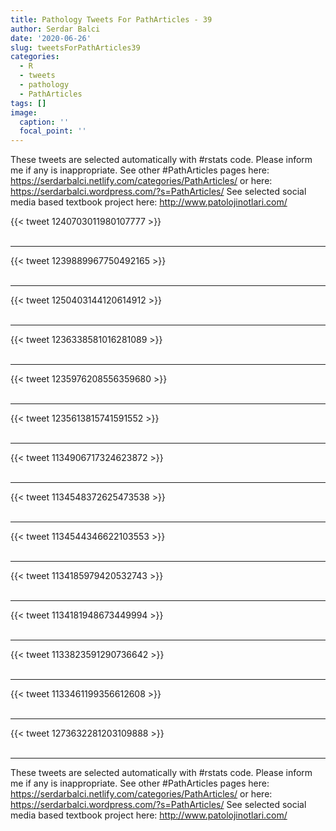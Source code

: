 ```yaml
---
title: Pathology Tweets For PathArticles - 39
author: Serdar Balci
date: '2020-06-26'
slug: tweetsForPathArticles39
categories:
  - R
  - tweets
  - pathology
  - PathArticles
tags: []
image:
  caption: ''
  focal_point: ''
---
```



These tweets are selected automatically with #rstats code. Please inform me if any is inappropriate.
See other #PathArticles pages here: https://serdarbalci.netlify.com/categories/PathArticles/  or here: https://serdarbalci.wordpress.com/?s=PathArticles/ 
See selected social media based textbook project here: http://www.patolojinotlari.com/

{{< tweet 1240703011980107777 >}}
<br>
<br>
<hr>
{{< tweet 1239889967750492165 >}}
<br>
<br>
<hr>
{{< tweet 1250403144120614912 >}}
<br>
<br>
<hr>
{{< tweet 1236338581016281089 >}}
<br>
<br>
<hr>
{{< tweet 1235976208556359680 >}}
<br>
<br>
<hr>
{{< tweet 1235613815741591552 >}}
<br>
<br>
<hr>
{{< tweet 1134906717324623872 >}}
<br>
<br>
<hr>
{{< tweet 1134548372625473538 >}}
<br>
<br>
<hr>
{{< tweet 1134544346622103553 >}}
<br>
<br>
<hr>
{{< tweet 1134185979420532743 >}}
<br>
<br>
<hr>
{{< tweet 1134181948673449994 >}}
<br>
<br>
<hr>
{{< tweet 1133823591290736642 >}}
<br>
<br>
<hr>
{{< tweet 1133461199356612608 >}}
<br>
<br>
<hr>
{{< tweet 1273632281203109888 >}}
<br>
<br>
<hr>


These tweets are selected automatically with #rstats code. Please inform me if any is inappropriate.
See other #PathArticles pages here: https://serdarbalci.netlify.com/categories/PathArticles/  or here: https://serdarbalci.wordpress.com/?s=PathArticles/ 
See selected social media based textbook project here: http://www.patolojinotlari.com/
